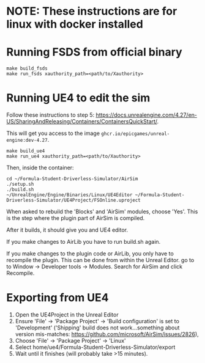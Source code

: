 # NOTE: These instructions are for linux with docker installed

# Running FSDS from official binary
```
make build_fsds
make run_fsds xauthority_path=<path/to/Xauthority>
```

# Running UE4 to edit the sim
Follow these instructions to step 5: https://docs.unrealengine.com/4.27/en-US/SharingAndReleasing/Containers/ContainersQuickStart/.

This will get you access to the image `ghcr.io/epicgames/unreal-engine:dev-4.27`.

```
make build_ue4
make run_ue4 xauthority_path=<path/to/Xauthority>
```
Then, inside the container:
```
cd ~/Formula-Student-Driverless-Simulator/AirSim
./setup.sh
./build.sh
~/UnrealEngine/Engine/Binaries/Linux/UE4Editor ~/Formula-Student-Driverless-Simulator/UE4Project/FSOnline.uproject
```

When asked to rebuild the 'Blocks' and 'AirSim' modules, choose 'Yes'. This is the step where the plugin part of AirSim is compiled.

After it builds, it should give you and UE4 editor.

If you make changes to AirLib you have to run build.sh again.

If you make changes to the plugin code or AirLib, you only have to recompile the plugin. This can be done from within the Unreal Editor. go to to Window -> Developer tools -> Modules. Search for AirSim and click Recompile.

# Exporting from UE4
1. Open the UE4Project in the Unreal Editor
2. Ensure 'File' -> 'Package Project' -> 'Build configuration' is set to 'Development' ('Shipping' build does not work...something about version mis-matches: https://github.com/microsoft/AirSim/issues/2826),
3. Choose 'File' -> 'Package Project' -> 'Linux'
4. Select home/ue4/Formula-Student-Driverless-Simulator/export
5. Wait until it finishes (will probably take >15 minutes).
